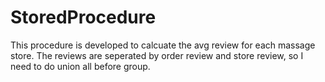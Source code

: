# StoredProcedure
This procedure is developed to calcuate the avg review for each massage store.
The reviews are seperated by order review and store review, so I need to do union all before group.
